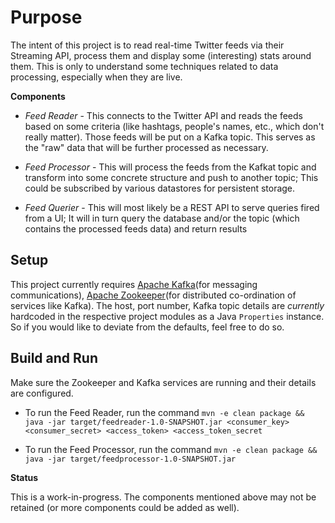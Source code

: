 # Purpose
The intent of this project is to read real-time Twitter feeds via their Streaming API, process them and display some (interesting) stats around them.
This is only to understand some techniques related to data processing, especially when they are live.

<b>Components</b>
<ul>
<li>

<i>Feed Reader</i> - This connects to the Twitter API and reads the feeds based on some criteria (like hashtags, people's names, etc., which don't really matter). Those feeds will be put on a Kafka topic. This serves as the "raw" data that will be further processed as necessary.

</li>

<li>

<i>Feed Processor</i> - This will process the feeds from the Kafkat topic and transform into some concrete structure and push to another topic; This could be subscribed by various datastores for persistent storage.

</li>

<li>

<i>Feed Querier</i> - This will most likely be a REST API to serve queries fired from a UI; It will in turn query the database and/or the topic (which contains the processed feeds data) and return results

</li>
</ul>

## Setup

This project currently requires [Apache Kafka](http://kafka.apache.org/quickstart)(for messaging communications), [Apache Zookeeper](https://zookeeper.apache.org)(for distributed co-ordination of services like Kafka). The host, port number, Kafka topic details are *currently* hardcoded in the respective project modules as a Java `Properties` instance. So if you would like to deviate from the defaults, feel free to do so.

## Build and Run

Make sure the Zookeeper and Kafka services are running and their details are configured.

<ul>
<li>

To run the Feed Reader, run the command `mvn -e clean package && java -jar target/feedreader-1.0-SNAPSHOT.jar <consumer_key> <consumer_secret> <access_token> <access_token_secret`

</li>

<li>

To run the Feed Processor, run the command `mvn -e clean package && java -jar target/feedprocessor-1.0-SNAPSHOT.jar`

</li>
</ul>

<b>Status</b>

This is a work-in-progress. The components mentioned above may not be retained (or more components could be added as well). 

